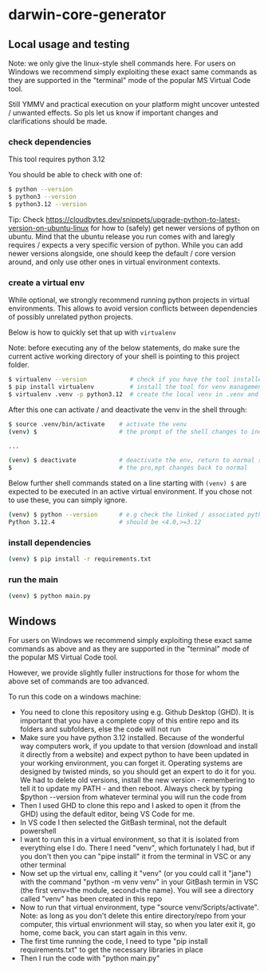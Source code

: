 # darwin-core-generator

## Local usage and testing

Note: we only give the linux-style shell commands here. For users on Windows we recommend simply exploiting these exact same commands as they are supported in the "terminal" mode of the popular MS Virtual Code tool.

Still YMMV and practical execution on your platform might uncover untested / unwanted effects. So pls let us know if important changes and clarifications should be made.


### check dependencies

This tool requires python 3.12

You should be able to check with one of:

```sh
$ python --version
$ python3 --version
$ python3.12 --version
```

Tip: Check https://cloudbytes.dev/snippets/upgrade-python-to-latest-version-on-ubuntu-linux for how to (safely) get newer versions of python on ubuntu.  Mind that the ubuntu release you run comes with and laregly requires / expects a very specific version of python. While you can add newer versions alongside, one should keep the default / core version around, and only use other ones in virtual environment contexts.

### create a virtual env

While optional, we strongly recommend running python projects in virtual environments. This allows to avoid version conflicts between dependencies of possibly unrelated python projects. 

Below is how to quickly set that up with `virtualenv`

Note: before executing any of the below statements, do make sure the current active working directory of your shell is pointing to this project folder.

```sh
$ virtualenv --version            # check if you have the tool installed
$ pip install virtualenv          # install the tool for venv management
$ virtualenv .venv -p python3.12  # create the local venv in .venv and link it to the python of choice
``` 

After this one can activate / and deactivate the venv in the shell through:

```sh
$ source .venv/bin/activate    # activate the venv
(venv) $                       # the prompt of the shell changes to indicate a venv is active

...

(venv) $ deactivate            # deactivate the env, return to normal shell
$                              # the pro,mpt changes back to normal
```

Below further shell commands stated on a line starting with `(venv) $` are expected to be executed in an active virtual environment.  If you chose not to use these, you can simply ignore.

```sh
(venv) $ python --version      # e.g check the linked / associated python interpreter
Python 3.12.4                  # should be <4.0,>=3.12
```

### install dependencies

```sh
(venv) $ pip install -r requirements.txt
```

### run the main

```sh
(venv) $ python main.py
```

## Windows

For users on Windows we recommend simply exploiting these exact same commands as above and as they are supported in the "terminal" mode of the popular MS Virtual Code tool.

However, we provide slightly fuller instructions for those for whom the above set of commands are too advanced.

To run this code on a windows machine:
* You need to clone this repository using e.g. Github Desktop (GHD). It is important that you have a complete copy of this entire repo and its folders and subfolders, else the code will not run
* Make sure you have python 3.12 installed. Because of the wonderful way computers work, if you update to that version (download and install it directly from a website) and expect python to have been updated in your working environment, you can forget it. Operating systems are designed by twisted minds, so you should get an expert to do it for you. We had to delete old versions, install the new version - remembering to tell it to update my PATH - and then reboot. Always check by typing $python --version from whatever terminal you will run the code from 
* Then I used GHD to clone this repo and I asked to open it (from the GHD) using the default editor, being VS Code for me.
* In VS code I then selected the GitBash terminal, not the default powershell 
* I want to run this in a virtual environment, so that it is isolated from everything else I do. There I need "venv", which fortunately I had, but if you don't then you can "pipe install" it from the terminal in VSC or any other terminal
* Now set up the virtual env, calling it "venv" (or you could call it "jane") with the command "python -m venv venv" in your GitBash termin in VSC (the first venv=the module, second=the name). You will see a directory called "venv" has been created in this repo
* Now to run that virtual environment, type "source venv/Scripts/activate". Note: as long as you don't delete this entire directory/repo from your computer, this virtual envrionment will stay, so when you later exit it, go home, come back, you can start again in this venv. 
* The first time running the code, I need to type "pip install requirements.txt" to get the necessary libraries in place
* Then I run the code with "python main.py"


